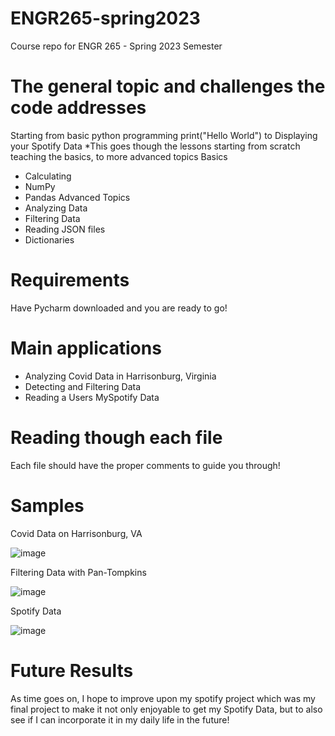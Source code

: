 # ENGR265-spring2023
Course repo for ENGR 265 - Spring 2023 Semester

# The general topic and challenges the code addresses
Starting from basic python programming print("Hello World") to Displaying your Spotify Data
*This goes though the lessons starting from scratch teaching the basics, to more advanced topics
  Basics
  - Calculating
  - NumPy
  - Pandas
  Advanced Topics
  - Analyzing Data
  - Filtering Data
  - Reading JSON files
  - Dictionaries

# Requirements
Have Pycharm downloaded and you are ready to go!

# Main applications
* Analyzing Covid Data in Harrisonburg, Virginia
* Detecting and Filtering Data
* Reading a Users MySpotify Data

# Reading though each file
Each file should have the proper comments to guide you through!

# Samples

Covid Data on Harrisonburg, VA

![image](https://user-images.githubusercontent.com/122923343/236723231-4772a6fe-3eee-40eb-8d09-34c400ba9e75.png)


Filtering Data with Pan-Tompkins

![image](https://user-images.githubusercontent.com/122923343/236723107-a0258158-94c8-4292-8790-a7bf1360907a.png)


Spotify Data

![image](https://user-images.githubusercontent.com/122923343/236722954-7b806caf-001c-4c89-a691-e592942860f0.png)

# Future Results
As time goes on, I hope to improve upon my spotify project which was my final project to make it not only enjoyable to get my Spotify Data, but to also see if I can incorporate it in my daily life in the future!
